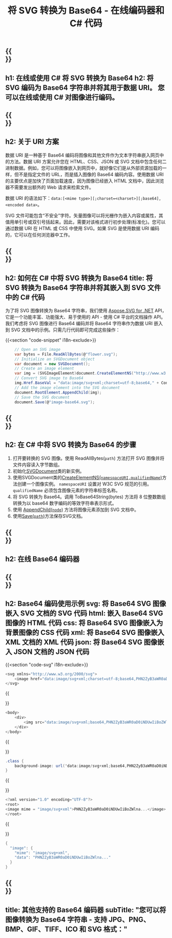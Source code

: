 ﻿---
translation: true
template: /templates/_template-encoder-child.md
title: 将 SVG 转换为 Base64 - 在线编码器和 C# 代码
description: 在线或在 C# 中将 SVG 转换为 Base64，并使用编码字符串作为数据 URI。 将其嵌入 HTML、CSS、XML、JSON 等。
url: /net/svg-to-base64/
family: svg
platformtag: net
feature: encode
informat: SVG
outformat: Base64
---

{{<section banner>}}
---
h1: 在线或使用 C# 将 SVG 转换为 Base64
h2: 将 SVG 编码为 Base64 字符串并将其用于数据 URI。 您可以在线或使用 C# 对图像进行编码。
---

{{<section overview>}}
---
h2: 关于 URI 方案
---

数据 URI 是一种基于 Base64 编码将图像和其他文件作为文本字符串嵌入网页中的方法。数据 URI 方案允许您在 HTML、CSS、JSON 或 SVG 文档中包含任何二进制数据。例如，您可以将图像嵌入到网页中，就好像它们是从外部资源加载的一样，但不是指定文件的 URL，而是插入图像的 Base64 编码内容。使用数据 URI 的主要优点是加快了页面加载速度，因为图像已经嵌入 HTML 文档中，因此浏览器不需要发出额外的 Web 请求来检索文件。

数据 URI 的语法如下：`data:[<mime type>][;charset=<charset>][;base64],<encoded data>`。

SVG 文件可能包含“不安全”字符。矢量图像可以将光栅作为嵌入内容或属性，其值用单引号或双引号括起来。因此，需要对该格式进行初步处理(标准化)。您可以通过数据 URI 在 HTML 或 CSS 中使用 SVG。如果 SVG 是使用数据 URI 编码的，它可以在任何浏览器中工作。

{{<section code-text>}}
---
h2: 如何在 C# 中将 SVG 转换为 Base64
title: 将 SVG 转换为 Base64 字符串并将其嵌入到 SVG 文件中的 C# 代码
---

为了将 SVG 图像转换为 Base64 字符串，我们使用 [Aspose.SVG for .NET](https://products.aspose.com/svg/net/) API，它是一个功能丰富、功能强大、易于使用的 API - 使用 C# 平台的文档操作 API。我们考虑将 SVG 图像进行 Base64 编码并将 Base64 字符串作为数据 URI 嵌入到 SVG 文档中的示例。只需几行代码即可完成这些操作：

{{<section "code-snippet" i18n-exclude>}}

```cs
    // Open an SVG image
    var bytes = File.ReadAllBytes(@"flower.svg");
    // Initialize an SVGDocument object
    var document = new SVGDocument();
    // Create an image element
    var img = (SVGImageElement)document.CreateElementNS("http://www.w3.org/2000/svg", "image");
    // Convert SVG image to Base64
    img.Href.BaseVal = "data:image/svg+xml;charset=utf-8;base64," + Convert.ToBase64String(bytes);
    // Add the image element into the SVG document
    document.RootElement.AppendChild(img);
    // Save the SVG document
    document.Save(@"image-base64.svg");
```

{{<section steps>}}
---
h2: 在 C# 中将 SVG 转换为 Base64 的步骤
---
1. 打开要转换的 SVG 图像。使用 ReadAllBytes(`path`) 方法打开 SVG 图像并将文件内容读入字节数组。
1. 初始化[SVGDocument](https://reference.aspose.com/svg/net/aspose.svg/svgdocument/svgdocument/#constructor)类的新实例。
1. 使用SVGDocument类的[CreateElementNS(`namespaceURI,qualifiedName`)](https://reference.aspose.com/svg/net/aspose.svg.dom/document/createelementns/#createelementns)方法创建一个图像实例。 `namespaceURI` 设置对 W3C SVG 规范的引用。 `qualifiedName` 必须包含图像元素的字符串标签名称。
1. 将 SVG 转换为 Base64。调用 ToBase64String(bytes) 方法将 8 位整数数组转换为以 base64 数字编码的等效字符串表示形式。
1. 使用 [AppendChild(`node`)](https://reference.aspose.com/svg/net/aspose.svg.dom/node/appendchild/) 方法将图像元素添加到 SVG 文档中。
1. 使用[Save(`path`)](https://reference.aspose.com/svg/net/aspose.svg/svgdocument/save/)方法保存SVG文档。

{{<section online-encoder>}}
---
h2: 在线 Base64 编码器
---

{{<section examples>}}
---
h2: Base64 编码使用示例
svg: 将 Base64 SVG 图像嵌入 SVG 文档的 SVG 代码
html: 嵌入 Base64 SVG 图像的 HTML 代码
css: 将 Base64 SVG 图像嵌入为背景图像的 CSS 代码
xml: 将 Base64 SVG 图像嵌入 XML 文档的 XML 代码
json: 将 Base64 SVG 图像嵌入 JSON 文档的 JSON 代码
---

{{<section "code-svg" i18n-exclude>}}

```cs
<svg xmlns="http://www.w3.org/2000/svg">
	<image href="data:image/svg+xml;charset=utf-8;base64,PHN2ZyB3aWR0aD0iNDUwIiBoZWlna..." alt="Blue flower"/>
</svg>
```

{{<section code-html>}}

```cs
<body>
    <div>
        <img src="data:image/svg+xml;base64,PHN2ZyB3aWR0aD0iNDUwIiBoZWlna..." alt="Blue flower">
    </div>
</body>
```

{{<section code-css>}}

```cs
.class {
    background-image: url('data:image/svg+xml;base64,PHN2ZyB3aWR0aD0iNDUwIiBoZWlna...');
}
```

{{<section code-xml>}}

```cs
<?xml version="1.0" encoding="UTF-8"?>
<root>
<image mime = "image/svg+xml">PHN2ZyB3aWR0aD0iNDUwIiBoZWlna...</image>
</root>
```

{{<section code-json>}}

```cs
{
  "image": {
    "mime": "image/svg+xml",
    "data": "PHN2ZyB3aWR0aD0iNDUwIiBoZWlna..."
  }
}
```

{{<section other-encoders>}}
---
title: 其他支持的 Base64 编码器
subTitle: "您可以将图像转换为 Base64 字符串 - 支持 JPG、PNG、BMP、GIF、TIFF、ICO 和 SVG 格式："
---